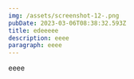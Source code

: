 ```yaml
---
img: /assets/screenshot-12-.png
pubDate: 2023-03-06T08:38:32.593Z
title: edeeeee
description: eeee
paragraph: eeee
---
```

e﻿eee